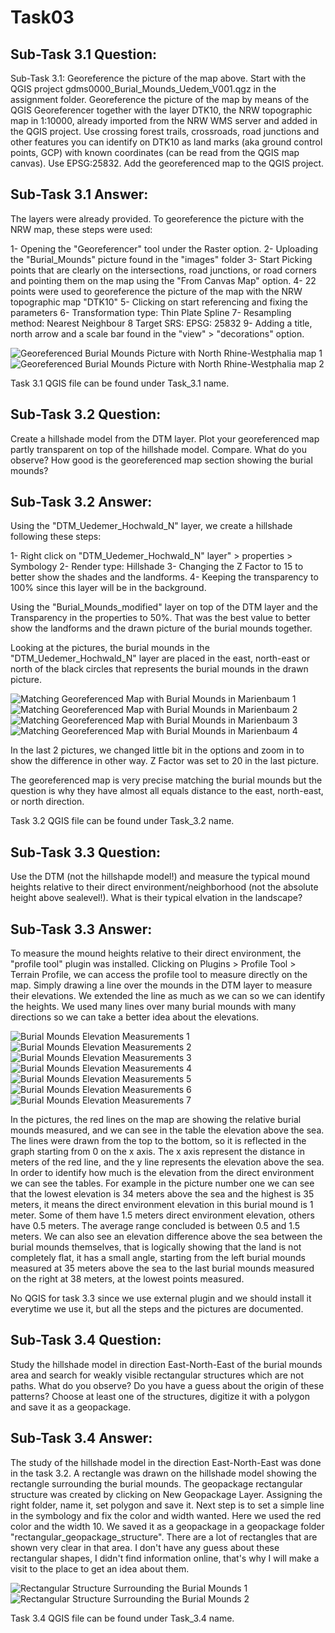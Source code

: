# Task03

## Sub-Task 3.1 Question:

Sub-Task 3.1:
Georeference the picture of the map above. Start with the QGIS project gdms0000_Burial_Mounds_Uedem_V001.qgz in the assignment folder. Georeference the picture of the map by means of the QGIS Georeferencer together with the layer DTK10, the NRW topographic map in 1:10000, already imported from the NRW WMS server and added in the QGIS project. Use crossing forest trails, crossroads, road junctions and other features you can identify on DTK10 as land marks (aka ground control points, GCP) with known coordinates (can be read from the QGIS map canvas). Use EPSG:25832. Add the georeferenced map to the QGIS project.

## Sub-Task 3.1 Answer:

The layers were already provided. To georeference the picture with the NRW map, these steps were used:

1- Opening the "Georeferencer" tool under the Raster option.
2- Uploading the "Burial_Mounds" picture found in the "images" folder
3- Start Picking points that are clearly on the intersections, road junctions, or road corners and pointing them on the map using the "From Canvas Map" option.
4- 22 points were used to georeference the picture of the map with the NRW topographic map "DTK10"
5- Clicking on start referencing and fixing the parameters
6- Transformation type: Thin Plate Spline
7- Resampling method: Nearest Neighbour
8  Target SRS: EPSG: 25832
9- Adding a title, north arrow and a scale bar found in the "view" > "decorations" option.

![Georeferenced Burial Mounds Picture with North Rhine-Westphalia map 1](images/Burial_Mounds_modified_picture1.PNG)
![Georeferenced Burial Mounds Picture with North Rhine-Westphalia map 2](images/Burial_Mounds_modified_picture2.PNG)

Task 3.1 QGIS file can be found under Task_3.1 name.

## Sub-Task 3.2 Question:

Create a hillshade model from the DTM layer. Plot your georeferenced map partly transparent on top of the hillshade model. Compare. What do you observe? How good is the georeferenced map section showing the burial mounds?

## Sub-Task 3.2 Answer:

Using the "DTM_Uedemer_Hochwald_N" layer, we create a hillshade following these steps:

1- Right click on "DTM_Uedemer_Hochwald_N" layer" > properties > Symbology
2- Render type: Hillshade
3- Changing the Z Factor to 15 to better show the shades and the landforms.
4- Keeping the transparency to 100% since this layer will be in the background.

Using the "Burial_Mounds_modified" layer on top of the DTM layer and the Transparency in the properties to 50%.
That was the best value to better show the landforms and the drawn picture of the burial mounds together.

Looking at the pictures, the burial mounds in the "DTM_Uedemer_Hochwald_N" layer are placed in the east, north-east or north of the black circles that represents the burial mounds in the drawn picture.

![Matching Georeferenced Map with Burial Mounds in Marienbaum 1](images/sub_task_3.2_burial_mounds_matching_georeferenced_map_2.png)
![Matching Georeferenced Map with Burial Mounds in Marienbaum 2](images/sub_task_3.2_burial_mounds_matching_georeferenced_map_3.png)
![Matching Georeferenced Map with Burial Mounds in Marienbaum 3](images/sub_task_3.2_burial_mounds_matching_georeferenced_map.png)
![Matching Georeferenced Map with Burial Mounds in Marienbaum 4](images/sub_task_3.2_burial_mounds_matching_georeferenced_map_5.PNG)

In the last 2 pictures, we changed little bit in the options and zoom in to show the difference in other way. Z Factor was set to 20 in the last picture.

The georeferenced map is very precise matching the burial mounds but the question is why they have almost all equals distance to the east, north-east, or north direction.

Task 3.2 QGIS file can be found under Task_3.2 name.

## Sub-Task 3.3 Question:

Use the DTM (not the hillshapde model!) and measure the typical mound heights relative to their direct environment/neighborhood (not the absolute height above sealevel!). What is their typical elvation in the landscape?

## Sub-Task 3.3 Answer:

To measure the mound heights relative to their direct environment, the "profile tool" plugin was installed.
Clicking on Plugins > Profile Tool > Terrain Profile, we can access the profile tool to measure directly on the map.
Simply drawing a line over the mounds in the DTM layer to measure their elevations. We extended the line as much as we can so we can identify the heights. We used many lines over many burial mounds with many directions so we can take a better idea about the elevations.

![Burial Mounds Elevation Measurements 1](images/elevation_measurements)
![Burial Mounds Elevation Measurements 2](images/elevation_measurements_2)
![Burial Mounds Elevation Measurements 3](images/elevation_measurements_3)
![Burial Mounds Elevation Measurements 4](images/elevation_measurements_4)
![Burial Mounds Elevation Measurements 5](images/elevation_measurements_5)
![Burial Mounds Elevation Measurements 6](images/elevation_measurements_6)
![Burial Mounds Elevation Measurements 7](images/elevation_measurements_7)

In the pictures, the red lines on the map are showing the relative burial mounds measured, and we can see in the table the elevation above the sea. The lines were drawn from the top to the bottom, so it is reflected in the graph starting from 0 on the x axis.
The x axis represent the distance in meters of the red line, and the y line represents the elevation above the sea.
In order to identify how much is the elevation from the direct environment we can see the tables. For example in the picture number one we can see that the lowest elevation is 34 meters above the sea and the highest is 35 meters, it means the direct environment elevation in this burial mound is 1 meter.
Some of them have 1.5 meters direct environment elevation, others have 0.5 meters. The average range concluded is between 0.5 and 1.5 meters. 
We can also see an elevation difference above the sea between the burial mounds themselves, that is logically showing that the land is not completely flat, it has a small angle, starting from the left burial mounds measured at 35 meters above the sea to the last burial mounds measured on the right at 38 meters, at the lowest points measured.

No QGIS for task 3.3 since we use external plugin and we should install it everytime we use it, but all the steps and the pictures are documented.

## Sub-Task 3.4 Question:

Study the hillshade model in direction East-North-East of the burial mounds area and search for weakly visible rectangular structures which are not paths. What do you observe? Do you have a guess about the origin of these patterns? Choose at least one of the structures, digitize it with a polygon and save it as a geopackage.

## Sub-Task 3.4 Answer:

The study of the hillshade model in the direction East-North-East was done in the task 3.2.
A rectangle was drawn on the hillshade model showing the rectangle surrounding the burial mounds.
The geopackage rectangular structure was created by clicking on New Geopackage Layer. Assigning the right folder, name it, set polygon and save it.
Next step is to set a simple line in the symbology and fix the color and width wanted. Here we used the red color and the width 10.
We saved it as a geopackage in a geopackage folder "rectangular_geopackage_structure".
There are a lot of rectangles that are shown very clear in that area. I don't have any guess about these rectangular shapes, I didn't find information online, that's why I will make a visit to the place to get an idea about them.

![Rectangular Structure Surrounding the Burial Mounds 1](images/sub_task_3.4.PNG)
![Rectangular Structure Surrounding the Burial Mounds 2](images/rectangular_structures.png)

Task 3.4 QGIS file can be found under Task_3.4 name.